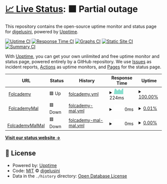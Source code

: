 # [📈 Live Status](https://demo.upptime.js.org): <!--live status--> **🟧 Partial outage**

This repository contains the open-source uptime monitor and status page for [djgelusini](https://demo.upptime.js.org), powered by [Upptime](https://github.com/upptime/upptime).

[![Uptime CI](https://github.com/djgelusini/status.folcode/workflows/Uptime%20CI/badge.svg)](https://github.com/djgelusini/status.folcode/actions?query=workflow%3A%22Uptime+CI%22)
[![Response Time CI](https://github.com/djgelusini/status.folcode/workflows/Response%20Time%20CI/badge.svg)](https://github.com/djgelusini/status.folcode/actions?query=workflow%3A%22Response+Time+CI%22)
[![Graphs CI](https://github.com/djgelusini/status.folcode/workflows/Graphs%20CI/badge.svg)](https://github.com/djgelusini/status.folcode/actions?query=workflow%3A%22Graphs+CI%22)
[![Static Site CI](https://github.com/djgelusini/status.folcode/workflows/Static%20Site%20CI/badge.svg)](https://github.com/djgelusini/status.folcode/actions?query=workflow%3A%22Static+Site+CI%22)
[![Summary CI](https://github.com/djgelusini/status.folcode/workflows/Summary%20CI/badge.svg)](https://github.com/djgelusini/status.folcode/actions?query=workflow%3A%22Summary+CI%22)

With [Upptime](https://upptime.js.org), you can get your own unlimited and free uptime monitor and status page, powered entirely by a GitHub repository. We use [Issues](https://github.com/djgelusini/status.folcode/issues) as incident reports, [Actions](https://github.com/djgelusini/status.folcode/actions) as uptime monitors, and [Pages](https://demo.upptime.js.org) for the status page.

<!--start: status pages-->
<!-- This summary is generated by Upptime (https://github.com/upptime/upptime) -->
<!-- Do not edit this manually, your changes will be overwritten -->
<!-- prettier-ignore -->
| URL | Status | History | Response Time | Uptime |
| --- | ------ | ------- | ------------- | ------ |
| <img alt="" src="https://favicons.githubusercontent.com/folcademy.com" height="13"> [Folcademy](https://folcademy.com) | 🟩 Up | [folcademy.yml](https://github.com/djgelusini/status.folcode/commits/HEAD/history/folcademy.yml) | <details><summary><img alt="Response time graph" src="./graphs/folcademy/response-time-week.png" height="20"> 224ms</summary><br><a href="https://djgelusini.github.io/status.folcode/history/folcademy"><img alt="Response time 224" src="https://img.shields.io/endpoint?url=https%3A%2F%2Fraw.githubusercontent.com%2Fdjgelusini%2Fstatus.folcode%2FHEAD%2Fapi%2Ffolcademy%2Fresponse-time.json"></a><br><a href="https://djgelusini.github.io/status.folcode/history/folcademy"><img alt="24-hour response time 224" src="https://img.shields.io/endpoint?url=https%3A%2F%2Fraw.githubusercontent.com%2Fdjgelusini%2Fstatus.folcode%2FHEAD%2Fapi%2Ffolcademy%2Fresponse-time-day.json"></a><br><a href="https://djgelusini.github.io/status.folcode/history/folcademy"><img alt="7-day response time 224" src="https://img.shields.io/endpoint?url=https%3A%2F%2Fraw.githubusercontent.com%2Fdjgelusini%2Fstatus.folcode%2FHEAD%2Fapi%2Ffolcademy%2Fresponse-time-week.json"></a><br><a href="https://djgelusini.github.io/status.folcode/history/folcademy"><img alt="30-day response time 224" src="https://img.shields.io/endpoint?url=https%3A%2F%2Fraw.githubusercontent.com%2Fdjgelusini%2Fstatus.folcode%2FHEAD%2Fapi%2Ffolcademy%2Fresponse-time-month.json"></a><br><a href="https://djgelusini.github.io/status.folcode/history/folcademy"><img alt="1-year response time 224" src="https://img.shields.io/endpoint?url=https%3A%2F%2Fraw.githubusercontent.com%2Fdjgelusini%2Fstatus.folcode%2FHEAD%2Fapi%2Ffolcademy%2Fresponse-time-year.json"></a></details> | <details><summary><a href="https://djgelusini.github.io/status.folcode/history/folcademy">100.00%</a></summary><a href="https://djgelusini.github.io/status.folcode/history/folcademy"><img alt="All-time uptime 100.00%" src="https://img.shields.io/endpoint?url=https%3A%2F%2Fraw.githubusercontent.com%2Fdjgelusini%2Fstatus.folcode%2FHEAD%2Fapi%2Ffolcademy%2Fuptime.json"></a><br><a href="https://djgelusini.github.io/status.folcode/history/folcademy"><img alt="24-hour uptime 100.00%" src="https://img.shields.io/endpoint?url=https%3A%2F%2Fraw.githubusercontent.com%2Fdjgelusini%2Fstatus.folcode%2FHEAD%2Fapi%2Ffolcademy%2Fuptime-day.json"></a><br><a href="https://djgelusini.github.io/status.folcode/history/folcademy"><img alt="7-day uptime 100.00%" src="https://img.shields.io/endpoint?url=https%3A%2F%2Fraw.githubusercontent.com%2Fdjgelusini%2Fstatus.folcode%2FHEAD%2Fapi%2Ffolcademy%2Fuptime-week.json"></a><br><a href="https://djgelusini.github.io/status.folcode/history/folcademy"><img alt="30-day uptime 100.00%" src="https://img.shields.io/endpoint?url=https%3A%2F%2Fraw.githubusercontent.com%2Fdjgelusini%2Fstatus.folcode%2FHEAD%2Fapi%2Ffolcademy%2Fuptime-month.json"></a><br><a href="https://djgelusini.github.io/status.folcode/history/folcademy"><img alt="1-year uptime 100.00%" src="https://img.shields.io/endpoint?url=https%3A%2F%2Fraw.githubusercontent.com%2Fdjgelusini%2Fstatus.folcode%2FHEAD%2Fapi%2Ffolcademy%2Fuptime-year.json"></a></details>
| <img alt="" src="https://favicons.githubusercontent.com/folcademysl.com" height="13"> [FolcademyMal](https://folcademysl.com) | 🟥 Down | [folcademy-mal.yml](https://github.com/djgelusini/status.folcode/commits/HEAD/history/folcademy-mal.yml) | <details><summary><img alt="Response time graph" src="./graphs/folcademy-mal/response-time-week.png" height="20"> 0ms</summary><br><a href="https://djgelusini.github.io/status.folcode/history/folcademy-mal"><img alt="Response time 0" src="https://img.shields.io/endpoint?url=https%3A%2F%2Fraw.githubusercontent.com%2Fdjgelusini%2Fstatus.folcode%2FHEAD%2Fapi%2Ffolcademy-mal%2Fresponse-time.json"></a><br><a href="https://djgelusini.github.io/status.folcode/history/folcademy-mal"><img alt="24-hour response time 0" src="https://img.shields.io/endpoint?url=https%3A%2F%2Fraw.githubusercontent.com%2Fdjgelusini%2Fstatus.folcode%2FHEAD%2Fapi%2Ffolcademy-mal%2Fresponse-time-day.json"></a><br><a href="https://djgelusini.github.io/status.folcode/history/folcademy-mal"><img alt="7-day response time 0" src="https://img.shields.io/endpoint?url=https%3A%2F%2Fraw.githubusercontent.com%2Fdjgelusini%2Fstatus.folcode%2FHEAD%2Fapi%2Ffolcademy-mal%2Fresponse-time-week.json"></a><br><a href="https://djgelusini.github.io/status.folcode/history/folcademy-mal"><img alt="30-day response time 0" src="https://img.shields.io/endpoint?url=https%3A%2F%2Fraw.githubusercontent.com%2Fdjgelusini%2Fstatus.folcode%2FHEAD%2Fapi%2Ffolcademy-mal%2Fresponse-time-month.json"></a><br><a href="https://djgelusini.github.io/status.folcode/history/folcademy-mal"><img alt="1-year response time 0" src="https://img.shields.io/endpoint?url=https%3A%2F%2Fraw.githubusercontent.com%2Fdjgelusini%2Fstatus.folcode%2FHEAD%2Fapi%2Ffolcademy-mal%2Fresponse-time-year.json"></a></details> | <details><summary><a href="https://djgelusini.github.io/status.folcode/history/folcademy-mal">0.01%</a></summary><a href="https://djgelusini.github.io/status.folcode/history/folcademy-mal"><img alt="All-time uptime 0.01%" src="https://img.shields.io/endpoint?url=https%3A%2F%2Fraw.githubusercontent.com%2Fdjgelusini%2Fstatus.folcode%2FHEAD%2Fapi%2Ffolcademy-mal%2Fuptime.json"></a><br><a href="https://djgelusini.github.io/status.folcode/history/folcademy-mal"><img alt="24-hour uptime 0.01%" src="https://img.shields.io/endpoint?url=https%3A%2F%2Fraw.githubusercontent.com%2Fdjgelusini%2Fstatus.folcode%2FHEAD%2Fapi%2Ffolcademy-mal%2Fuptime-day.json"></a><br><a href="https://djgelusini.github.io/status.folcode/history/folcademy-mal"><img alt="7-day uptime 0.01%" src="https://img.shields.io/endpoint?url=https%3A%2F%2Fraw.githubusercontent.com%2Fdjgelusini%2Fstatus.folcode%2FHEAD%2Fapi%2Ffolcademy-mal%2Fuptime-week.json"></a><br><a href="https://djgelusini.github.io/status.folcode/history/folcademy-mal"><img alt="30-day uptime 0.01%" src="https://img.shields.io/endpoint?url=https%3A%2F%2Fraw.githubusercontent.com%2Fdjgelusini%2Fstatus.folcode%2FHEAD%2Fapi%2Ffolcademy-mal%2Fuptime-month.json"></a><br><a href="https://djgelusini.github.io/status.folcode/history/folcademy-mal"><img alt="1-year uptime 0.01%" src="https://img.shields.io/endpoint?url=https%3A%2F%2Fraw.githubusercontent.com%2Fdjgelusini%2Fstatus.folcode%2FHEAD%2Fapi%2Ffolcademy-mal%2Fuptime-year.json"></a></details>
| <img alt="" src="https://favicons.githubusercontent.com/folcademyswel.com" height="13"> [FolcademyMalMal](https://folcademyswel.com) | 🟥 Down | [folcademy-mal-mal.yml](https://github.com/djgelusini/status.folcode/commits/HEAD/history/folcademy-mal-mal.yml) | <details><summary><img alt="Response time graph" src="./graphs/folcademy-mal-mal/response-time-week.png" height="20"> 0ms</summary><br><a href="https://djgelusini.github.io/status.folcode/history/folcademy-mal-mal"><img alt="Response time 0" src="https://img.shields.io/endpoint?url=https%3A%2F%2Fraw.githubusercontent.com%2Fdjgelusini%2Fstatus.folcode%2FHEAD%2Fapi%2Ffolcademy-mal-mal%2Fresponse-time.json"></a><br><a href="https://djgelusini.github.io/status.folcode/history/folcademy-mal-mal"><img alt="24-hour response time 0" src="https://img.shields.io/endpoint?url=https%3A%2F%2Fraw.githubusercontent.com%2Fdjgelusini%2Fstatus.folcode%2FHEAD%2Fapi%2Ffolcademy-mal-mal%2Fresponse-time-day.json"></a><br><a href="https://djgelusini.github.io/status.folcode/history/folcademy-mal-mal"><img alt="7-day response time 0" src="https://img.shields.io/endpoint?url=https%3A%2F%2Fraw.githubusercontent.com%2Fdjgelusini%2Fstatus.folcode%2FHEAD%2Fapi%2Ffolcademy-mal-mal%2Fresponse-time-week.json"></a><br><a href="https://djgelusini.github.io/status.folcode/history/folcademy-mal-mal"><img alt="30-day response time 0" src="https://img.shields.io/endpoint?url=https%3A%2F%2Fraw.githubusercontent.com%2Fdjgelusini%2Fstatus.folcode%2FHEAD%2Fapi%2Ffolcademy-mal-mal%2Fresponse-time-month.json"></a><br><a href="https://djgelusini.github.io/status.folcode/history/folcademy-mal-mal"><img alt="1-year response time 0" src="https://img.shields.io/endpoint?url=https%3A%2F%2Fraw.githubusercontent.com%2Fdjgelusini%2Fstatus.folcode%2FHEAD%2Fapi%2Ffolcademy-mal-mal%2Fresponse-time-year.json"></a></details> | <details><summary><a href="https://djgelusini.github.io/status.folcode/history/folcademy-mal-mal">0.00%</a></summary><a href="https://djgelusini.github.io/status.folcode/history/folcademy-mal-mal"><img alt="All-time uptime 0.00%" src="https://img.shields.io/endpoint?url=https%3A%2F%2Fraw.githubusercontent.com%2Fdjgelusini%2Fstatus.folcode%2FHEAD%2Fapi%2Ffolcademy-mal-mal%2Fuptime.json"></a><br><a href="https://djgelusini.github.io/status.folcode/history/folcademy-mal-mal"><img alt="24-hour uptime 0.00%" src="https://img.shields.io/endpoint?url=https%3A%2F%2Fraw.githubusercontent.com%2Fdjgelusini%2Fstatus.folcode%2FHEAD%2Fapi%2Ffolcademy-mal-mal%2Fuptime-day.json"></a><br><a href="https://djgelusini.github.io/status.folcode/history/folcademy-mal-mal"><img alt="7-day uptime 0.00%" src="https://img.shields.io/endpoint?url=https%3A%2F%2Fraw.githubusercontent.com%2Fdjgelusini%2Fstatus.folcode%2FHEAD%2Fapi%2Ffolcademy-mal-mal%2Fuptime-week.json"></a><br><a href="https://djgelusini.github.io/status.folcode/history/folcademy-mal-mal"><img alt="30-day uptime 0.00%" src="https://img.shields.io/endpoint?url=https%3A%2F%2Fraw.githubusercontent.com%2Fdjgelusini%2Fstatus.folcode%2FHEAD%2Fapi%2Ffolcademy-mal-mal%2Fuptime-month.json"></a><br><a href="https://djgelusini.github.io/status.folcode/history/folcademy-mal-mal"><img alt="1-year uptime 0.00%" src="https://img.shields.io/endpoint?url=https%3A%2F%2Fraw.githubusercontent.com%2Fdjgelusini%2Fstatus.folcode%2FHEAD%2Fapi%2Ffolcademy-mal-mal%2Fuptime-year.json"></a></details>

<!--end: status pages-->

[**Visit our status website →**](https://demo.upptime.js.org)

## 📄 License

- Powered by: [Upptime](https://github.com/upptime/upptime)
- Code: [MIT](./LICENSE) © [djgelusini](https://demo.upptime.js.org)
- Data in the `./history` directory: [Open Database License](https://opendatacommons.org/licenses/odbl/1-0/)
